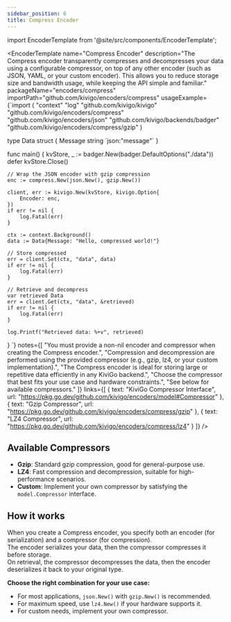 ```yaml
---
sidebar_position: 6
title: Compress Encoder
---
```


import EncoderTemplate from '@site/src/components/EncoderTemplate';

<EncoderTemplate
  name="Compress Encoder"
  description="The Compress encoder transparently compresses and decompresses your data using a configurable compressor, on top of any other encoder (such as JSON, YAML, or your custom encoder). This allows you to reduce storage size and bandwidth usage, while keeping the API simple and familiar."
  packageName="encoders/compress"
  importPath="github.com/kivigo/encoders/compress"
  usageExample={`import (
    "context"
    "log"
    "github.com/kivigo/kivigo"
    "github.com/kivigo/encoders/compress"
    "github.com/kivigo/encoders/json"
    "github.com/kivigo/backends/badger"
    "github.com/kivigo/encoders/compress/gzip"
)

type Data struct {
    Message string \`json:"message"\`
}

func main() {
    kvStore, _ := badger.New(badger.DefaultOptions("./data"))
    defer kvStore.Close()

    // Wrap the JSON encoder with gzip compression
    enc := compress.New(json.New(), gzip.New())

    client, err := kivigo.New(kvStore, kivigo.Option{
        Encoder: enc,
    })
    if err != nil {
        log.Fatal(err)
    }

    ctx := context.Background()
    data := Data{Message: "Hello, compressed world!"}

    // Store compressed
    err = client.Set(ctx, "data", data)
    if err != nil {
        log.Fatal(err)
    }

    // Retrieve and decompress
    var retrieved Data
    err = client.Get(ctx, "data", &retrieved)
    if err != nil {
        log.Fatal(err)
    }

    log.Printf("Retrieved data: %+v", retrieved)
}
`}
  notes={[
    "You must provide a non-nil encoder and compressor when creating the Compress encoder.",
    "Compression and decompression are performed using the provided compressor (e.g., gzip, lz4, or your custom implementation).",
    "The Compress encoder is ideal for storing large or repetitive data efficiently in any KiviGo backend.",
    "Choose the compressor that best fits your use case and hardware constraints.",
    "See below for available compressors."
  ]}
  links={[
    { text: "KiviGo Compressor Interface", url: "https://pkg.go.dev/github.com/kivigo/encoders/model#Compressor" },
    { text: "Gzip Compressor", url: "https://pkg.go.dev/github.com/kivigo/encoders/compress/gzip" },
    { text: "LZ4 Compressor", url: "https://pkg.go.dev/github.com/kivigo/encoders/compress/lz4" }
  ]}
/>

## Available Compressors

- **Gzip**: Standard gzip compression, good for general-purpose use.
- **LZ4**: Fast compression and decompression, suitable for high-performance scenarios.
- **Custom**: Implement your own compressor by satisfying the `model.Compressor` interface.

## How it works

When you create a Compress encoder, you specify both an encoder (for serialization) and a compressor (for compression).  
The encoder serializes your data, then the compressor compresses it before storage.  
On retrieval, the compressor decompresses the data, then the encoder deserializes it back to your original type.

**Choose the right combination for your use case:**

- For most applications, `json.New()` with `gzip.New()` is recommended.
- For maximum speed, use `lz4.New()` if your hardware supports it.
- For custom needs, implement your own compressor.
